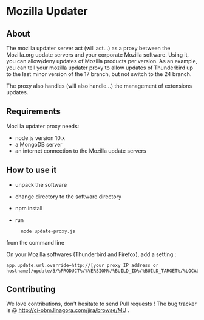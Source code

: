 Mozilla Updater
===============

About
-----

The mozilla updater server act (will act...) as a proxy between the Mozilla.org update servers and your corporate Mozilla software. Using it, you can allow/deny updates of Mozilla products per version. As an example, you can tell your mozilla updater proxy to allow updates of Thunderbird up to the last minor version of the 17 branch, but not switch to the 24 branch.

The proxy also handles (will also handle...) the management of extensions updates.

Requirements
------------

Mozilla updater proxy needs:

- node.js version 10.x
- a MongoDB server
- an internet connection to the Mozilla update servers

How to use it
-------------

- unpack the software
- change directory to the software directory
- npm install
- run 

        node update-proxy.js
from the command line

On your Mozilla softwares (Thunderbird and Firefox), add a setting :

    app.update.url.override=http://[your proxy IP address or hostname]/update/3/%PRODUCT%/%VERSION%/%BUILD_ID%/%BUILD_TARGET%/%LOCALE%/%CHANNEL%/%OS_VERSION%/%DISTRIBUTION%/%DISTRIBUTION_VERSION%/update.xml

Contributing
------------

We love contributions, don't hesitate to send Pull requests ! The bug tracker is @ http://ci-obm.linagora.com/jira/browse/MU .